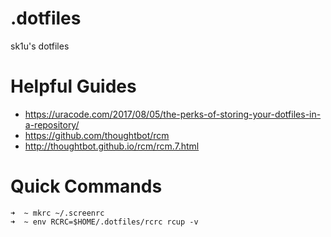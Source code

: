 # .dotfiles
sk1u's dotfiles

# Helpful Guides
- https://uracode.com/2017/08/05/the-perks-of-storing-your-dotfiles-in-a-repository/
- https://github.com/thoughtbot/rcm
- http://thoughtbot.github.io/rcm/rcm.7.html

# Quick Commands
```
➜  ~ mkrc ~/.screenrc
➜  ~ env RCRC=$HOME/.dotfiles/rcrc rcup -v
```
